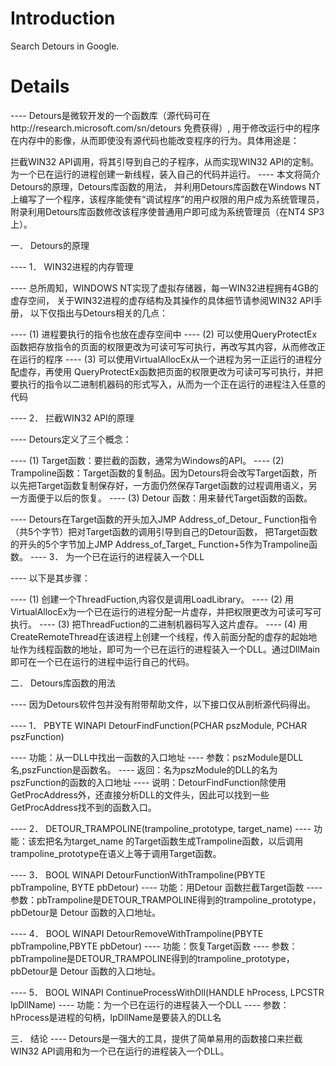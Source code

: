 # Introduction #

Search Detours in Google.


# Details #

---- Detours是微软开发的一个函数库（源代码可在http://research.microsoft.com/sn/detours 免费获得）, 用于修改运行中的程序在内存中的影像，从而即使没有源代码也能改变程序的行为。具体用途是：

拦截WIN32 API调用，将其引导到自己的子程序，从而实现WIN32 API的定制。
为一个已在运行的进程创建一新线程，装入自己的代码并运行。
---- 本文将简介Detours的原理，Detours库函数的用法， 并利用Detours库函数在Windows NT上编写了一个程序，该程序能使有“调试程序”的用户权限的用户成为系统管理员，附录利用Detours库函数修改该程序使普通用户即可成为系统管理员（在NT4 SP3上）。

一． Detours的原理

---- 1． WIN32进程的内存管理

---- 总所周知，WINDOWS NT实现了虚拟存储器，每一WIN32进程拥有4GB的虚存空间， 关于WIN32进程的虚存结构及其操作的具体细节请参阅WIN32 API手册， 以下仅指出与Detours相关的几点：

---- (1) 进程要执行的指令也放在虚存空间中
---- (2) 可以使用QueryProtectEx函数把存放指令的页面的权限更改为可读可写可执行，再改写其内容，从而修改正在运行的程序
---- (3) 可以使用VirtualAllocEx从一个进程为另一正运行的进程分配虚存，再使用 QueryProtectEx函数把页面的权限更改为可读可写可执行，并把要执行的指令以二进制机器码的形式写入，从而为一个正在运行的进程注入任意的代码

---- 2． 拦截WIN32 API的原理

---- Detours定义了三个概念：

---- (1) Target函数：要拦截的函数，通常为Windows的API。
---- (2) Trampoline函数：Target函数的复制品。因为Detours将会改写Target函数，所以先把Target函数复制保存好，一方面仍然保存Target函数的过程调用语义，另一方面便于以后的恢复。
---- (3) Detour 函数：用来替代Target函数的函数。

---- Detours在Target函数的开头加入JMP Address\_of_Detour_ Function指令（共5个字节）把对Target函数的调用引导到自己的Detour函数， 把Target函数的开头的5个字节加上JMP Address\_of_Target_ Function+5作为Trampoline函数。
---- 3． 为一个已在运行的进程装入一个DLL

---- 以下是其步骤：

---- (1) 创建一个ThreadFuction,内容仅是调用LoadLibrary。
---- (2) 用VirtualAllocEx为一个已在运行的进程分配一片虚存，并把权限更改为可读可写可执行。
---- (3) 把ThreadFuction的二进制机器码写入这片虚存。
---- (4) 用CreateRemoteThread在该进程上创建一个线程，传入前面分配的虚存的起始地址作为线程函数的地址，即可为一个已在运行的进程装入一个DLL。通过DllMain 即可在一个已在运行的进程中运行自己的代码。

二． Detours库函数的用法

---- 因为Detours软件包并没有附带帮助文件，以下接口仅从剖析源代码得出。

---- 1． PBYTE WINAPI DetourFindFunction(PCHAR pszModule, PCHAR pszFunction)

---- 功能：从一DLL中找出一函数的入口地址
---- 参数：pszModule是DLL名,pszFunction是函数名。
---- 返回：名为pszModule的DLL的名为pszFunction的函数的入口地址
---- 说明：DetourFindFunction除使用GetProcAddress外，还直接分析DLL的文件头，因此可以找到一些GetProcAddress找不到的函数入口。

---- 2． DETOUR\_TRAMPOLINE(trampoline\_prototype, target\_name)
---- 功能：该宏把名为target\_name 的Target函数生成Trampoline函数，以后调用 trampoline\_prototype在语义上等于调用Target函数。

---- 3． BOOL WINAPI DetourFunctionWithTrampoline(PBYTE pbTrampoline, BYTE pbDetour)
---- 功能：用Detour 函数拦截Target函数
---- 参数：pbTrampoline是DETOUR\_TRAMPOLINE得到的trampoline\_prototype，pbDetour是 Detour 函数的入口地址。

---- 4． BOOL WINAPI DetourRemoveWithTrampoline(PBYTE pbTrampoline,PBYTE pbDetour)
---- 功能：恢复Target函数
---- 参数：pbTrampoline是DETOUR\_TRAMPOLINE得到的trampoline\_prototype，pbDetour是 Detour 函数的入口地址。

---- 5． BOOL WINAPI ContinueProcessWithDll(HANDLE hProcess, LPCSTR lpDllName)
---- 功能：为一个已在运行的进程装入一个DLL
---- 参数：hProcess是进程的句柄，lpDllName是要装入的DLL名

三． 结论 ---- Detours是一强大的工具，提供了简单易用的函数接口来拦截WIN32 API调用和为一个已在运行的进程装入一个DLL。